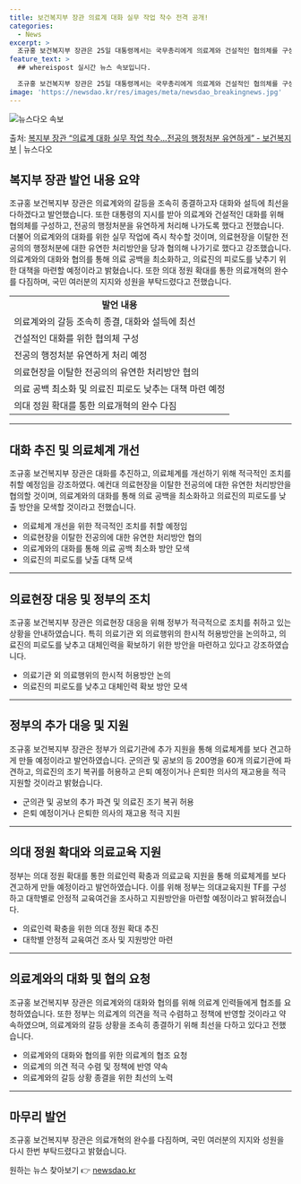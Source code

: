 ```yaml
---
title: 보건복지부 장관 의료계 대화 실무 작업 착수 전격 공개!
categories:
  - News
excerpt: >
  조규홍 보건복지부 장관은 25일 대통령께서는 국무총리에게 의료계와 건설적인 협의체를 구성해 대화를 추진하고,…
feature_text: >
  ## whereispost 실시간 뉴스 속보입니다.

  조규홍 보건복지부 장관은 25일 대통령께서는 국무총리에게 의료계와 건설적인 협의체를 구성해 대화를 추진하고,…
image: 'https://newsdao.kr/res/images/meta/newsdao_breakingnews.jpg'
---
```


![뉴스다오 속보](https://newsdao.kr/res/images/meta/newsdao_breakingnews.jpg)

<p>출처: <a href="https://newsdao.kr/3415" rel="dofollow">복지부 장관 “의료계 대화 실무 작업 착수…전공의 행정처분 유연하게” - 보건복지부</a> | 뉴스다오</p>

<h2 data-ke-size="size26">복지부 장관 발언 내용 요약</h2>
<p data-ke-size="size16">조규홍 보건복지부 장관은 의료계와의 갈등을 조속히 종결하고자 대화와 설득에 최선을 다하겠다고 발언했습니다. 또한 대통령의 지시를 받아 의료계와 건설적인 대화를 위해 협의체를 구성하고, 전공의 행정처분을 유연하게 처리해 나가도록 했다고 전했습니다. 더불어 의료계와의 대화를 위한 실무 작업에 즉시 착수할 것이며, 의료현장을 이탈한 전공의의 행정처분에 대한 유연한 처리방안을 당과 협의해 나가기로 했다고 강조했습니다. 의료계와의 대화와 협의를 통해 의료 공백을 최소화하고, 의료진의 피로도를 낮추기 위한 대책을 마련할 예정이라고 밝혔습니다. 또한 의대 정원 확대를 통한 의료개혁의 완수를 다짐하며, 국민 여러분의 지지와 성원을 부탁드렸다고 전했습니다.</p>

<table>
  <tr>
    <td style="text-align: center; height: 17px;"><b>발언 내용</b></td>
  </tr>
  <tr>
    <td>의료계와의 갈등 조속히 종결, 대화와 설득에 최선</td>
  </tr>
  <tr>
    <td>건설적인 대화를 위한 협의체 구성</td>
  </tr>
  <tr>
    <td>전공의 행정처분 유연하게 처리 예정</td>
  </tr>
  <tr>
    <td>의료현장을 이탈한 전공의의 유연한 처리방안 협의</td>
  </tr>
  <tr>
    <td>의료 공백 최소화 및 의료진 피로도 낮추는 대책 마련 예정</td>
  </tr>
  <tr>
    <td>의대 정원 확대를 통한 의료개혁의 완수 다짐</td>
  </tr>
</table>
<hr>

<h2 data-ke-size="size26">대화 추진 및 의료체계 개선</h2>
<p data-ke-size="size16">조규홍 보건복지부 장관은 대화를 추진하고, 의료체계를 개선하기 위해 적극적인 조치를 취할 예정임을 강조하였다. 예컨대 의료현장을 이탈한 전공의에 대한 유연한 처리방안을 협의할 것이며, 의료계와의 대화를 통해 의료 공백을 최소화하고 의료진의 피로도를 낮출 방안을 모색할 것이라고 전했습니다.</p>

<ul>
  <li>의료체계 개선을 위한 적극적인 조치를 취할 예정임</li>
  <li>의료현장을 이탈한 전공의에 대한 유연한 처리방안 협의</li>
  <li>의료계와의 대화를 통해 의료 공백 최소화 방안 모색</li>
  <li>의료진의 피로도를 낮출 대책 모색</li>
</ul>
<hr>

<h2 data-ke-size="size26">의료현장 대응 및 정부의 조치</h2>
<p data-ke-size="size16">조규홍 보건복지부 장관은 의료현장 대응을 위해 정부가 적극적으로 조치를 취하고 있는 상황을 안내하였습니다. 특히 의료기관 외 의료행위의 한시적 허용방안을 논의하고, 의료진의 피로도를 낮추고 대체인력을 확보하기 위한 방안을 마련하고 있다고 강조하였습니다.</p>

<ul>
  <li>의료기관 외 의료행위의 한시적 허용방안 논의</li>
  <li>의료진의 피로도를 낮추고 대체인력 확보 방안 모색</li>
</ul>
<hr>

<h2 data-ke-size="size26">정부의 추가 대응 및 지원</h2>
<p data-ke-size="size16">조규홍 보건복지부 장관은 정부가 의료기관에 추가 지원을 통해 의료체계를 보다 견고하게 만들 예정이라고 발언하였습니다. 군의관 및 공보의 등 200명을 60개 의료기관에 파견하고, 의료진의 조기 복귀를 허용하고 은퇴 예정이거나 은퇴한 의사의 재고용을 적극 지원할 것이라고 밝혔습니다.</p>

<ul>
  <li>군의관 및 공보의 추가 파견 및 의료진 조기 복귀 허용</li>
  <li>은퇴 예정이거나 은퇴한 의사의 재고용 적극 지원</li>
</ul>
<hr>

<h2 data-ke-size="size26">의대 정원 확대와 의료교육 지원</h2>
<p data-ke-size="size16">정부는 의대 정원 확대를 통한 의료인력 확충과 의료교육 지원을 통해 의료체계를 보다 견고하게 만들 예정이라고 발언하였습니다. 이를 위해 정부는 의대교육지원 TF를 구성하고 대학별로 안정적 교육여건을 조사하고 지원방안을 마련할 예정이라고 밝혀졌습니다.</p>

<ul>
  <li>의료인력 확충을 위한 의대 정원 확대 추진</li>
  <li>대학별 안정적 교육여건 조사 및 지원방안 마련</li>
</ul>
<hr>

<h2 data-ke-size="size26">의료계와의 대화 및 협의 요청</h2>
<p data-ke-size="size16">조규홍 보건복지부 장관은 의료계와의 대화와 협의를 위해 의료계 인력들에게 협조를 요청하였습니다. 또한 정부는 의료계의 의견을 적극 수렴하고 정책에 반영할 것이라고 약속하였으며, 의료계와의 갈등 상황을 조속히 종결하기 위해 최선을 다하고 있다고 전했습니다.</p>

<ul>
  <li>의료계와의 대화와 협의를 위한 의료계의 협조 요청</li>
  <li>의료계의 의견 적극 수렴 및 정책에 반영 약속</li>
  <li>의료계와의 갈등 상황 종결을 위한 최선의 노력</li>
</ul>
<hr>

<h2 data-ke-size="size26">마무리 발언</h2>
<p data-ke-size="size16">조규홍 보건복지부 장관은 의료개혁의 완수를 다짐하며, 국민 여러분의 지지와 성원을 다시 한번 부탁드렸다고 밝혔습니다.</p> 

원하는 뉴스 찾아보기 👉 <a href="https://newsdao.kr" rel="dofollow">newsdao.kr</a>


